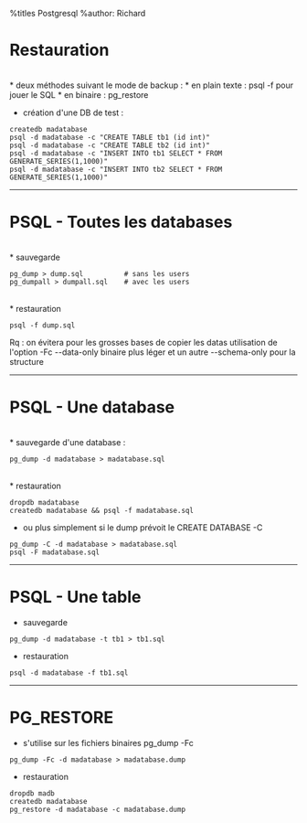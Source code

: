 %titles Postgresql
%author: Richard


# Restauration


<br>
* deux méthodes suivant le mode de backup :
		* en plain texte : psql -f pour jouer le SQL
		* en binaire : pg_restore

* création d'une DB de test :

```
createdb madatabase
psql -d madatabase -c "CREATE TABLE tb1 (id int)"
psql -d madatabase -c "CREATE TABLE tb2 (id int)"
psql -d madatabase -c "INSERT INTO tb1 SELECT * FROM GENERATE_SERIES(1,1000)" 
psql -d madatabase -c "INSERT INTO tb2 SELECT * FROM GENERATE_SERIES(1,1000)" 
```

-----------------------------------------------------------------------

# PSQL - Toutes les databases


<br>
* sauvegarde

```
pg_dump > dump.sql    		# sans les users
pg_dumpall > dumpall.sql	# avec les users
```


<br>
* restauration

```
psql -f dump.sql
```

Rq : on évitera pour les grosses bases de copier les datas
utilisation de l'option -Fc --data-only binaire plus léger
et un autre --schema-only pour la structure

-----------------------------------------------------------------------

# PSQL - Une database


<br>
* sauvegarde d'une database :

```
pg_dump -d madatabase > madatabase.sql
```

<br>
* restauration

```
dropdb madatabase
createdb madatabase && psql -f madatabase.sql
```

* ou plus simplement si le dump prévoit le CREATE DATABASE -C

```
pg_dump -C -d madatabase > madatabase.sql
psql -F madatabase.sql
```

-------------------------------------------------------------------

# PSQL - Une table

* sauvegarde

```
pg_dump -d madatabase -t tb1 > tb1.sql
```

* restauration

```
psql -d madatabase -f tb1.sql
```

-------------------------------------------------------------------

# PG_RESTORE


* s'utilise sur les fichiers binaires pg_dump -Fc

```
pg_dump -Fc -d madatabase > madatabase.dump
```

* restauration

```
dropdb madb
createdb madatabase
pg_restore -d madatabase -c madatabase.dump
```

